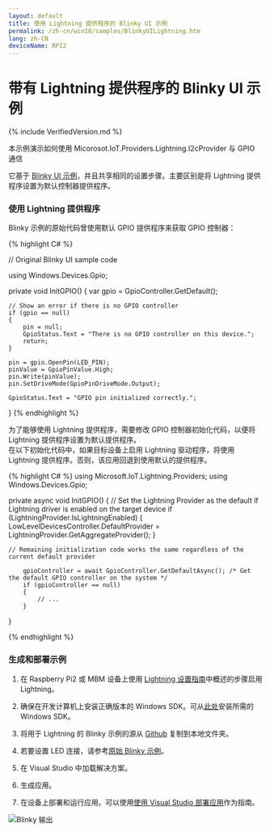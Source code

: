 ```yaml
---
layout: default
title: 使用 Lightning 提供程序的 Blinky UI 示例
permalink: /zh-cn/win10/samples/BlinkyUILightning.htm
lang: zh-CN
deviceName: RPI2
---
```


# 带有 Lightning 提供程序的 Blinky UI 示例

{% include VerifiedVersion.md %}

本示例演示如何使用 Micorosot.IoT.Providers.Lightning.I2cProvider 与 GPIO 通信

它基于 [Blinky UI 示例]({{site.baseurl}}/{{page.lang}}/win10/Samples/HelloBlinky.htm)，并且共享相同的设置步骤。主要区别是将 Lightning 提供程序设置为默认控制器提供程序。

### 使用 Lightning 提供程序

Blinky 示例的原始代码曾使用默认 GPIO 提供程序来获取 GPIO 控制器：

{% highlight C# %}

// Original Blinky UI sample code

using Windows.Devices.Gpio;

private void InitGPIO()
{
    var gpio = GpioController.GetDefault();

    // Show an error if there is no GPIO controller
    if (gpio == null)
    {
        pin = null;
        GpioStatus.Text = "There is no GPIO controller on this device.";
        return;
    }

    pin = gpio.OpenPin(LED_PIN);
    pinValue = GpioPinValue.High;
    pin.Write(pinValue);
    pin.SetDriveMode(GpioPinDriveMode.Output);

    GpioStatus.Text = "GPIO pin initialized correctly.";

}
{% endhighlight %}


为了能够使用 Lightning 提供程序，需要修改 GPIO 控制器初始化代码，以便将 Lightning 提供程序设置为默认提供程序。<br/> 在以下初始化代码中，如果目标设备上启用 Lightning 驱动程序，将使用 Lightning 提供程序。否则，该应用回退到使用默认的提供程序。

{% highlight C# %}
using Microsoft.IoT.Lightning.Providers;
using Windows.Devices.Gpio;

private async void InitGPIO()
{
    // Set the Lightning Provider as the default if Lightning driver is enabled on the target device
    if (LightningProvider.IsLightningEnabled)
    {
        LowLevelDevicesController.DefaultProvider = LightningProvider.GetAggregateProvider();
    }

    // Remaining initialization code works the same regardless of the current default provider

        gpioController = await GpioController.GetDefaultAsync(); /* Get the default GPIO controller on the system */
        if (gpioController == null)
        {
            // ...
        }
}

{% endhighlight %}


### 生成和部署示例

1. 在 Raspberry Pi2 或 MBM 设备上使用 [Lightning 设置指南]({{site.baseurl}}/{{page.lang}}/win10/LightningSetup.htm)中概述的步骤启用 Lightning。

1. 确保在开发计算机上安装正确版本的 Windows SDK。可从[此处](https://dev.windows.com/zh-cn/downloads/windows-10-developer-preview)安装所需的 Windows SDK。

1. 将用于 Lightning 的 Blinky 示例的源从 [Github](https://github.com/ms-iot/BusProviders/tree/develop/Microsoft.IoT.Lightning.Providers) 复制到本地文件夹。

1. 若要设置 LED 连接，请参考[原始 Blinky 示例]({{site.baseurl}}/{{page.lang}}/win10/Samples/HelloBlinky.htm)。

1. 在 Visual Studio 中加载解决方案。

1. 生成应用。

1. 在设备上部署和运行应用。可以使用[使用 Visual Studio 部署应用]({{site.baseurl}}/{{page.lang}}/win10/AppDeployment.htm)作为指南。

![Blinky 输出]({{site.baseurl}}/Resources/images/Lightning/BlinkyUI.png)
